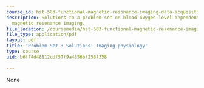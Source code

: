 ```yaml
---
course_id: hst-583-functional-magnetic-resonance-imaging-data-acquisition-and-analysis-fall-2008
description: Solutions to a problem set on blood-oxygen-level-dependent (BOLD) functional
  magnetic resonance imaging.
file_location: /coursemedia/hst-583-functional-magnetic-resonance-imaging-data-acquisition-and-analysis-fall-2008/b6f74d48812cdf57f9a4856bf2587358_ps3_soln.pdf
file_type: application/pdf
layout: pdf
title: 'Problem Set 3 Solutions: Imaging physiology'
type: course
uid: b6f74d48812cdf57f9a4856bf2587358

---
```

None